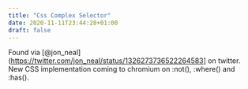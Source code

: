 ```yaml
---
title: "Css Complex Selector"
date: 2020-11-11T23:44:28+01:00
draft: false
---
```

Found via [@jon_neal](https://twitter.com/jon_neal/status/1326273736522264583] on twitter. New CSS implementation coming to chromium on :not(), :where() and :has().
